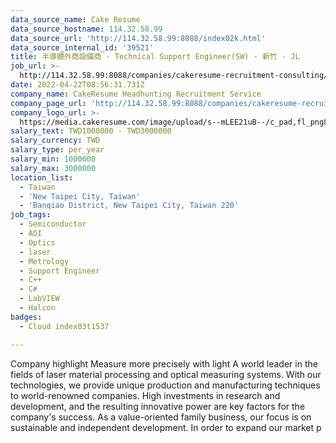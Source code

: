 ```yaml
---
data_source_name: Cake Resume
data_source_hostname: 114.32.58.99
data_source_url: 'http://114.32.58.99:8088/index02k.html'
data_source_internal_id: '39521'
title: 半導體外商設備商 - Technical Support Engineer(SW) - 新竹 - JL
job_url: >-
  http://114.32.58.99:8088/companies/cakeresume-recruitment-consulting/jobs/ec6c32
date: 2022-04-22T08:56:31.731Z
company_name: CakeResume Headhunting Recruitment Service
company_page_url: 'http://114.32.58.99:8088/companies/cakeresume-recruitment-consulting'
company_logo_url: >-
  https://media.cakeresume.com/image/upload/s--mLEE21uB--/c_pad,fl_png8,h_200,w_200/v1620881212/vdbipassrdfr8omwzeq6.png
salary_text: TWD1000000 - TWD3000000
salary_currency: TWD
salary_type: per_year
salary_min: 1000000
salary_max: 3000000
location_list:
  - Taiwan
  - 'New Taipei City, Taiwan'
  - 'Banqiao District, New Taipei City, Taiwan 220'
job_tags:
  - Semiconductor
  - AOI
  - Optics
  - laser
  - Metrology
  - Support Engineer
  - C++
  - C#
  - LabVIEW
  - Halcon
badges:
  - Cloud index03t1537

---
```


Company highlight Measure more precisely with light A world leader in the fields of laser material processing and optical measuring systems. With our technologies, we provide unique production and manufacturing techniques to world-renowned companies. High investments in research and development, and the resulting innovative power are key factors for the company's success. As a value-oriented family business, our focus is on sustainable and independent development. In order to expand our market p